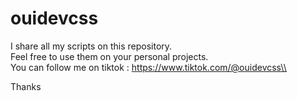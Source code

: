 # ouidevcss

I share all my scripts on this repository.\
Feel free to use them on your personal projects.\
You can follow me on tiktok : https://www.tiktok.com/@ouidevcss\\

Thanks

